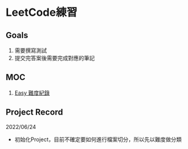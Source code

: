 # LeetCode練習
## Goals
1. 需要撰寫測試
2. 提交完答案後需要完成對應的筆記

## MOC
1. [Easy 難度紀錄](record/easy.md)

## Project Record

2022/06/24
-  初始化Project，目前不確定要如何進行檔案切分，所以先以難度做分類 